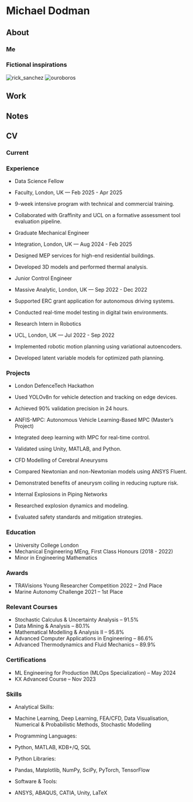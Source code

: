 # Michael Dodman
## About
### Me

### Fictional inspirations

![rick_sanchez](../media/inspirations/rick_sanchez.jpg) ![ouroboros](../media/inspirations/ouroboros.jpg)

## Work

## Notes

## CV

### Current

### Experience

- Data Science Fellow
- Faculty, London, UK — Feb 2025 - Apr 2025
- 9-week intensive program with technical and commercial training.
- Collaborated with Graffinity and UCL on a formative assessment tool evaluation pipeline.

- Graduate Mechanical Engineer
- Integration, London, UK — Aug 2024 - Feb 2025
- Designed MEP services for high-end residential buildings.
- Developed 3D models and performed thermal analysis.

- Junior Control Engineer
- Massive Analytic, London, UK — Sep 2022 - Dec 2022
- Supported ERC grant application for autonomous driving systems.
- Conducted real-time model testing in digital twin environments.

- Research Intern in Robotics
- UCL, London, UK — Jul 2022 - Sep 2022
- Implemented robotic motion planning using variational autoencoders.
- Developed latent variable models for optimized path planning.

### Projects

- London DefenceTech Hackathon
- Used YOLOv8n for vehicle detection and tracking on edge devices.
- Achieved 90% validation precision in 24 hours.

- ANFIS-MPC: Autonomous Vehicle Learning-Based MPC (Master’s Project)
- Integrated deep learning with MPC for real-time control.
- Validated using Unity, MATLAB, and Python.

- CFD Modelling of Cerebral Aneurysms
- Compared Newtonian and non-Newtonian models using ANSYS Fluent.
- Demonstrated benefits of aneurysm coiling in reducing rupture risk.

- Internal Explosions in Piping Networks
- Researched explosion dynamics and modeling.
- Evaluated safety standards and mitigation strategies.

### Education

- University College London
- Mechanical Engineering MEng, First Class Honours (2018 - 2022)
- Minor in Engineering Mathematics

### Awards

- TRAVisions Young Researcher Competition 2022 – 2nd Place
- Marine Autonomy Challenge 2021 – 1st Place

### Relevant Courses

- Stochastic Calculus & Uncertainty Analysis – 91.5%
- Data Mining & Analysis – 80.1%
- Mathematical Modelling & Analysis II – 95.8%
- Advanced Computer Applications in Engineering – 86.6%
- Advanced Thermodynamics and Fluid Mechanics – 89.9%

### Certifications

- ML Engineering for Production (MLOps Specialization) – May 2024
- KX Advanced Course – Nov 2023

### Skills

- Analytical Skills:
- Machine Learning, Deep Learning, FEA/CFD, Data Visualisation, Numerical & Probabilistic Methods, Stochastic Modelling

- Programming Languages:
- Python, MATLAB, KDB+/Q, SQL

- Python Libraries:
- Pandas, Matplotlib, NumPy, SciPy, PyTorch, TensorFlow

- Software & Tools:
- ANSYS, ABAQUS, CATIA, Unity, LaTeX